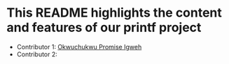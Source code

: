 # This README highlights the content and features of our printf project
- Contributor 1: [Okwuchukwu Promise Igweh](https://github.com/promkingh)
- Contributor 2: 
